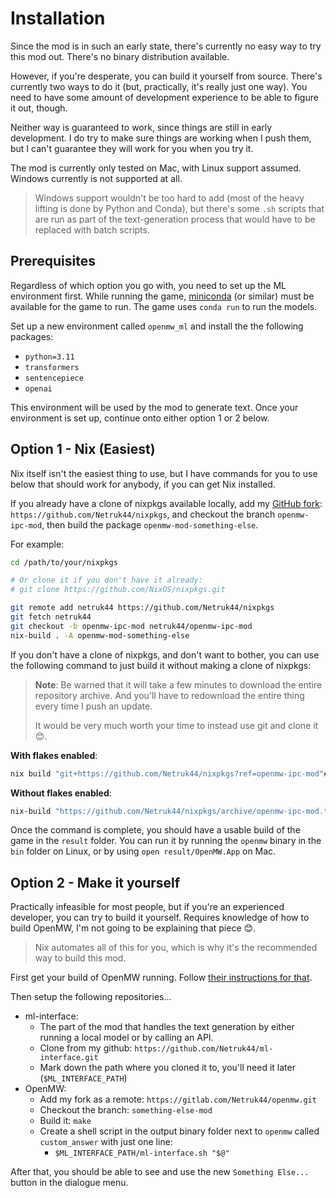# Installation

<!-- Hi there, this isn't really ready for general usage yet since it's so hacked together, but if you're reading this, maybe you want to give it a shot anyway? -->
Since the mod is in such an early state, there's currently no easy way to try this mod out. There's no binary distribution available.

However, if you're desperate, you can build it yourself from source. There's currently two ways to do it (but, practically, it's really just one way). You need to have some amount of development experience to be able to figure it out, though.

Neither way is guaranteed to work, since things are still in early development. I do try to make sure things are working when I push them, but I can't guarantee they will work for you when you try it.

The mod is currently only tested on Mac, with Linux support assumed. Windows currently is not supported at all.

> Windows support wouldn't be too hard to add (most of the heavy lifting is done by Python and Conda), but there's some `.sh` scripts that are run as part of the text-generation process that would have to be replaced with batch scripts.

## Prerequisites
Regardless of which option you go with, you need to set up the ML environment first. While running the game,  [miniconda](https://docs.conda.io/en/latest/miniconda.html) (or similar) must be available for the game to run. The game uses `conda run` to run the models.

Set up a new environment called `openmw_ml` and install the the following packages:
* `python=3.11`
* `transformers`
* `sentencepiece`
* `openai`

This environment will be used by the mod to generate text. Once your environment is set up, continue onto either option 1 or 2 below.

## Option 1 - Nix (Easiest)
Nix itself isn't the easiest thing to use, but I have commands for you to use below that should work for anybody, if you can get Nix installed.

If you already have a clone of nixpkgs available locally, add my [GitHub fork](https://github.com/Netruk44/nixpkgs): `https://github.com/Netruk44/nixpkgs`, and checkout the branch `openmw-ipc-mod`, then build the package `openmw-mod-something-else`.

For example:
```bash
cd /path/to/your/nixpkgs

# Or clone it if you don't have it already:
# git clone https://github.com/NixOS/nixpkgs.git

git remote add netruk44 https://github.com/Netruk44/nixpkgs
git fetch netruk44
git checkout -b openmw-ipc-mod netruk44/openmw-ipc-mod
nix-build . -A openmw-mod-something-else
```

If you don't have a clone of nixpkgs, and don't want to bother, you can use the following command to just build it without making a clone of nixpkgs:

> **Note**: Be warned that it will take a few minutes to download the entire repository archive. And you'll have to redownload the entire thing every time I push an update.
> 
> It would be very much worth your time to instead use git and clone it 😊.

**With flakes enabled**:
```bash
nix build "git+https://github.com/Netruk44/nixpkgs?ref=openmw-ipc-mod"#openmw-mod-something-else
```

**Without flakes enabled**:
```bash
nix-build "https://github.com/Netruk44/nixpkgs/archive/openmw-ipc-mod.tar.gz" -A openmw-mod-something-else
```

Once the command is complete, you should have a usable build of the game in the `result` folder. You can run it by running the `openmw` binary in the `bin` folder on Linux, or by using `open result/OpenMW.App` on Mac.

## Option 2 - Make it yourself
Practically infeasible for most people, but if you're an experienced developer, you can try to build it yourself. Requires knowledge of how to build OpenMW, I'm not going to be explaining that piece 😊.

> Nix automates all of this for you, which is why it's the recommended way to build this mod.

First get your build of OpenMW running. Follow [their instructions for that](https://wiki.openmw.org/index.php?title=Development_Environment_Setup).

Then setup the following repositories...

* ml-interface:
  * The part of the mod that handles the text generation by either running a local model or by calling an API.
  * Clone from my github: `https://github.com/Netruk44/ml-interface.git`
  * Mark down the path where you cloned it to, you'll need it later (`$ML_INTERFACE_PATH`)
* OpenMW:
  * Add my fork as a remote: `https://gitlab.com/Netruk44/openmw.git`
  * Checkout the branch: `something-else-mod`
  * Build it: `make`
  * Create a shell script in the output binary folder next to `openmw` called `custom_answer` with just one line:
    * `$ML_INTERFACE_PATH/ml-interface.sh "$@"`

After that, you should be able to see and use the new `Something Else...` button in the dialogue menu.
